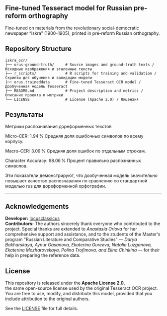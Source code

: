 ## Fine-tuned Tesseract model for Russian pre-reform orthography
Fine-tuned on materials from the revolutionary social-democratic newspaper “Iskra” (1900–1905), printed in pre-reform Russian orthography.

## Repository Structure

```plaintext
iskra_ocr/
├── orus-ground-truth/     # Source images and ground-truth texts / Исходные изображения и эталонные тексты
├── r_scripts/             # R scripts for training and validation / Скрипты для обучения и валидации модели
├── orus.traineddata       # Fine-tuned Tesseract OCR model / Дообученная модель Tesseract
├── README.md              # Project description and metrics / Описание проекта и метрики
└── LICENSE                # License (Apache 2.0) / Лицензия
```

## Результаты
Метрики распознавания дореформенных текстов

Micro-CER: 1.94 %
Средняя доля ошибочных символов по всему корпусу.

Macro-CER: 3.09 %
Средняя доля ошибок по отдельным строкам.

Character Accuracy: 98.06 %
Процент правильно распознанных символов.

Эти показатели демонстрируют, что дообученная модель значительно повышает качество распознавания по сравнению со стандартной моделью rus для дореформенной орфографии.

---

## Acknowledgements

**Developer:** [locusclassicus](https://github.com/locusclassicus)
<br>
**Contributors:** The authors sincerely thank everyone who contributed to the project. Special thanks are extended to *Anastasia Orlova* for her comprehensive support and assistance, and to the students of the Master's program "Russian Literature and Comparative Studies" — *Darya Bakharskaya, Aynur Gasanova, Ekaterina Gureeva, Natalia Luzganova, Ekaterina Mozharovskaya, Polina Trofimova, and Elina Chinkina* — for their help in preparing the reference data.


## License

This repository is released under the **Apache License 2.0**,  
the same open-source license used by the original Tesseract OCR project.  
You are free to use, modify, and distribute this model, provided that you include attribution to the original authors.

See the [LICENSE](./LICENSE) file for full details.